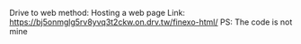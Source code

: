 Drive to web method: Hosting a web page 
Link: https://bj5onmglg5rv8yvq3t2ckw.on.drv.tw/finexo-html/
PS: The code is not mine
